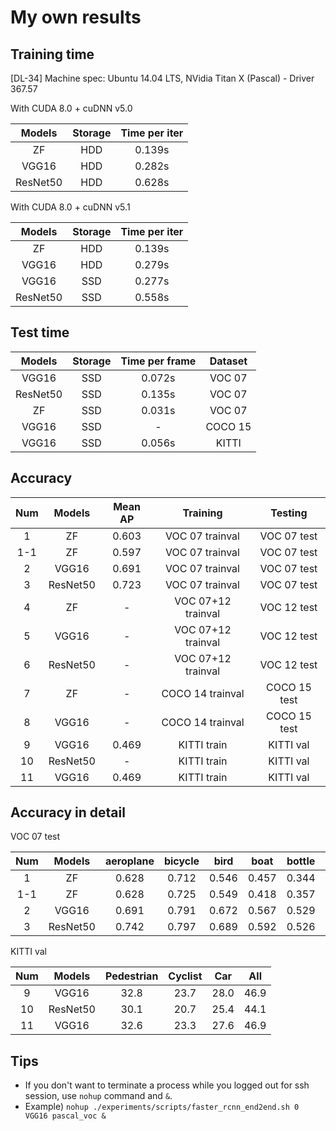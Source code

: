# My own results


## Training time
[DL-34] Machine spec: Ubuntu 14.04 LTS, NVidia Titan X (Pascal) - Driver 367.57 

 With CUDA 8.0 + cuDNN v5.0

| Models   | Storage | Time per iter |
|:--------:|:-------:|:-------------:|
| ZF       | HDD     | 0.139s        |
| VGG16    | HDD     | 0.282s        |
| ResNet50 | HDD     | 0.628s        |


 With CUDA 8.0 + cuDNN v5.1

| Models   | Storage | Time per iter |
|:--------:|:-------:|:-------------:|
| ZF       | HDD     | 0.139s        |
| VGG16    | HDD     | 0.279s        |
| VGG16    | SSD     | 0.277s        |
| ResNet50 | SSD     | 0.558s        |


## Test time
| Models   | Storage | Time per frame | Dataset |
|:--------:|:-------:|:--------------:|:-------:|
| VGG16    | SSD     | 0.072s         | VOC 07  |
| ResNet50 | SSD     | 0.135s         | VOC 07  |
| ZF       | SSD     | 0.031s         | VOC 07  |
| VGG16    | SSD     | -              | COCO 15 |
| VGG16    | SSD     | 0.056s         | KITTI   |


## Accuracy
| Num | Models    | Mean AP | Training           | Testing      |
|:---:|:---------:|:-------:|:------------------:|:------------:| 
| 1   | ZF        | 0.603   | VOC 07 trainval    | VOC 07 test  |
| 1-1 | ZF        | 0.597   | VOC 07 trainval    | VOC 07 test  |
| 2   | VGG16     | 0.691   | VOC 07 trainval    | VOC 07 test  |
| 3   | ResNet50  | 0.723   | VOC 07 trainval    | VOC 07 test  |
| 4   | ZF        | -       | VOC 07+12 trainval | VOC 12 test  | 
| 5   | VGG16     | -       | VOC 07+12 trainval | VOC 12 test  |
| 6   | ResNet50  | -       | VOC 07+12 trainval | VOC 12 test  |
| 7   | ZF        | -       | COCO 14 trainval   | COCO 15 test | 
| 8   | VGG16     | -       | COCO 14 trainval   | COCO 15 test |
| 9   | VGG16     | 0.469   | KITTI train        | KITTI val    |
| 10  | ResNet50  | -       | KITTI train        | KITTI val    |
| 11  | VGG16     | 0.469   | KITTI train        | KITTI val    |

## Accuracy in detail

VOC 07 test

| Num | Models | aeroplane | bicycle | bird | boat | bottle | bus | car | cat | chair | cow | giningtable | dog | horse | motorbike | person | pottedplant | sheep | sofa | train | tvmonitor | mAP |
|:---:| :---: | :---: | :---: | :---: | :---: | :---: | :---: | :---: | :---: | :---: | :---: | :---: | :---: | :---: | :---: | :---: | :---: | :---: | :---: | :---: | :---: | :---: |
| 1   | ZF    | 0.628 | 0.712 | 0.546 | 0.457 | 0.344 | 0.671 | 0.742 | 0.730 | 0.385 | 0.667 | 0.626 | 0.662 | 0.752 | 0.661 | 0.672 | 0.349 | 0.585 | 0.530 | 0.707 | 0.625 | 0.603 |
| 1-1 | ZF    | 0.628 | 0.725 | 0.549 | 0.418 | 0.357 | 0.663 | 0.774 | 0.714 | 0.380 | 0.667 | 0.604 | 0.648 | 0.765 | 0.663 | 0.669 | 0.321 | 0.584 | 0.534 | 0.690 | 0.625 | 0.597 |
| 2   | VGG16 | 0.691 | 0.791 | 0.672 | 0.567 | 0.529 | 0.771 | 0.805 | 0.793 | 0.481 | 0.769 | 0.643 | 0.770 | 0.805 | 0.767 | 0.772 | 0.433 | 0.664 | 0.647 |0.758 | 0.683 | 0.691 |
| 3   | ResNet50 | 0.742 | 0.797 | 0.689 | 0.592 | 0.526 | 0.828 | 0.796 | 0.861 | 0.519 | 0.761 | 0.682 | 0.833 | 0.806 | 0.785 | 0.781 | 0.459 | 0.736 | 0.744 | 0.781 | 0.738 | 0.723 |   



KITTI val

| Num | Models    | Pedestrian | Cyclist | Car   | All   |
|:---:|:---------:|:----------:|:-------:|:-----:|:-----:|
| 9   | VGG16     | 32.8       | 23.7    | 28.0  | 46.9  |
| 10  | ResNet50  | 30.1       | 20.7    | 25.4  | 44.1  |
| 11  | VGG16     | 32.6       | 23.3    | 27.6  | 46.9  |

## Tips
 * If you don't want to terminate a process while you logged out for ssh session, use ```nohup``` command and ```&```.
 * Example) ```nohup ./experiments/scripts/faster_rcnn_end2end.sh 0 VGG16 pascal_voc & ```